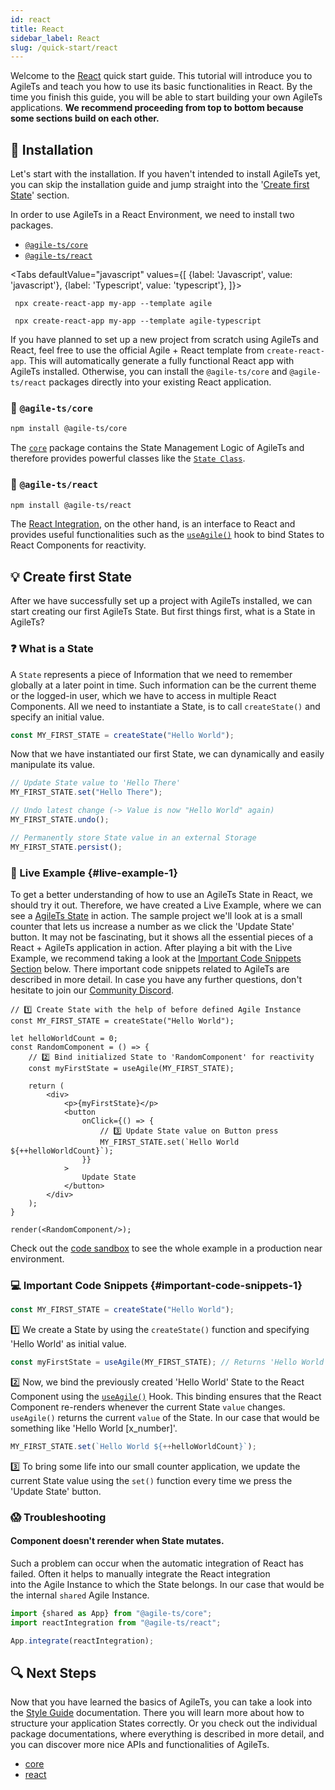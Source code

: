 ```yaml
---
id: react
title: React
sidebar_label: React
slug: /quick-start/react
---
```


Welcome to the [React](https://www.reactjs.org) quick start guide. This tutorial will introduce you to AgileTs
and teach you how to use its basic functionalities in React.
By the time you finish this guide, you will be able to start building your own AgileTs applications.
**We recommend proceeding from top to bottom because some sections build on each other.**

## 🔽 Installation

Let's start with the installation. If you haven't intended to install AgileTs yet,
you can skip the installation guide and jump straight into the '[Create first State](#-create-first-state)' section.

In order to use AgileTs in a React Environment, we need to install two packages.
- [`@agile-ts/core`](#-agile-tscore)
- [`@agile-ts/react`](#-agile-tsreact)

<Tabs
defaultValue="javascript"
values={[
{label: 'Javascript', value: 'javascript'},
{label: 'Typescript', value: 'typescript'},
]}>
<TabItem value="javascript">

     npx create-react-app my-app --template agile

   </TabItem>
  <TabItem value="typescript">

     npx create-react-app my-app --template agile-typescript

  </TabItem>
</Tabs>

If you have planned to set up a new project from scratch using AgileTs and React, 
feel free to use the official Agile + React template from `create-react-app`.
This will automatically generate a fully functional React app with AgileTs installed.
Otherwise, you can install the `@agile-ts/core` and `@agile-ts/react` packages directly 
into your existing React application.

### 📁 `@agile-ts/core`

```bash npm2yarn
npm install @agile-ts/core 
```
The [`core`](../packages/core/Introduction.md) package contains the State Management Logic of AgileTs
and therefore provides powerful classes like the [`State Class`](../packages/core/features/state/Introduction.md).

### 📂 `@agile-ts/react`

```bash npm2yarn
npm install @agile-ts/react 
```
The [React Integration](../packages/react/Introduction.md), on the other hand, 
is an interface to React and provides useful functionalities
such as the [`useAgile()`](../packages/react/features/Hooks.md#useagile) hook 
to bind States to React Components for reactivity.

## 💡 Create first State

After we have successfully set up a project with AgileTs installed, 
we can start creating our first AgileTs State.
But first things first, what is a State in AgileTs?

### ❓ What is a State

A `State` represents a piece of Information that we need to remember globally at a later point in time.
Such information can be the current theme or the logged-in user,
which we have to access in multiple React Components.
All we need to instantiate a State, is to call `createState()` and specify an initial value.
```ts
const MY_FIRST_STATE = createState("Hello World");
```
Now that we have instantiated our first State, 
we can dynamically and easily manipulate its value.
```ts
// Update State value to 'Hello There'
MY_FIRST_STATE.set("Hello There");

// Undo latest change (-> Value is now "Hello World" again)
MY_FIRST_STATE.undo();

// Permanently store State value in an external Storage
MY_FIRST_STATE.persist();
```


### 🔴 Live Example {#live-example-1}

To get a better understanding of how to use an AgileTs State in React, we should try it out.
Therefore, we have created a Live Example, 
where we can see a [AgileTs State](../packages/core/features/state/Introduction.md) in action.
The sample project we'll look at is a small counter 
that lets us increase a number as we click the 'Update State' button.
It may not be fascinating, 
but it shows all the essential pieces of a React + AgileTs application in action.
After playing a bit with the Live Example, 
we recommend taking a look at the [Important Code Snippets Section](#important-code-snippets-1) below.
There important code snippets related to AgileTs are described in more detail.
In case you have any further questions, 
don't hesitate to join our [Community Discord](https://discord.gg/T9GzreAwPH).
```tsx live
// 1️⃣ Create State with the help of before defined Agile Instance
const MY_FIRST_STATE = createState("Hello World");

let helloWorldCount = 0;
const RandomComponent = () => {
    // 2️⃣ Bind initialized State to 'RandomComponent' for reactivity
    const myFirstState = useAgile(MY_FIRST_STATE);

    return (
        <div>
            <p>{myFirstState}</p>
            <button
                onClick={() => {
                    // 3️⃣ Update State value on Button press
                    MY_FIRST_STATE.set(`Hello World ${++helloWorldCount}`);
                }}
            >
                Update State
            </button>
        </div>
    );
}

render(<RandomComponent/>);
```
Check out the [code sandbox](https://codesandbox.io/s/agilets-first-state-f12cz) 
to see the whole example in a production near environment.

### 💻 Important Code Snippets {#important-code-snippets-1}

```ts
const MY_FIRST_STATE = createState("Hello World");
```
1️⃣ We create a State by using the `createState()` function 
and specifying 'Hello World' as initial value.

```ts
const myFirstState = useAgile(MY_FIRST_STATE); // Returns 'Hello World [x_number]'
```
️2️⃣ Now, we bind the previously created 'Hello World' State to the React Component 
using the [`useAgile()`](../packages/react/features/Hooks.md#useagile) Hook.
This binding ensures that the React Component re-renders whenever the current State `value` changes.
`useAgile()` returns the current `value` of the State. 
In our case that would be something like 'Hello World [x_number]'.

```ts
MY_FIRST_STATE.set(`Hello World ${++helloWorldCount}`);
```
3️⃣ To bring some life into our small counter application,
we update the current State value using the `set()` function 
every time we press the 'Update State' button.

### 😱 Troubleshooting

#### Component doesn't rerender when State mutates.
Such a problem can occur when the automatic integration of React has failed.
Often it helps to manually integrate the React integration  
into the Agile Instance to which the State belongs. 
In our case that would be the internal `shared` Agile Instance.
```ts
import {shared as App} from "@agile-ts/core";
import reactIntegration from "@agile-ts/react";

App.integrate(reactIntegration);
```

## 🔍 Next Steps

Now that you have learned the basics of AgileTs, 
you can take a look into the [Style Guide](../main/StyleGuide.md) documentation.
There you will learn more about how to structure your application States correctly.
Or you check out the individual package documentations, 
where everything is described in more detail, 
and you can discover more nice APIs and functionalities of AgileTs.

- [core](../packages/core/Introduction.md)
- [react](../packages/react/Introduction.md)

